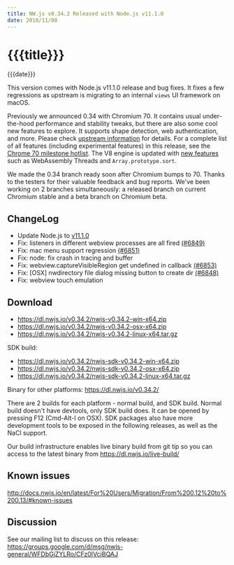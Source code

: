 ```yaml
---
title: NW.js v0.34.2 Released with Node.js v11.1.0
date: 2018/11/08
---
```

# {{{title}}}
{{{date}}}

This version comes with Node.js v11.1.0 release and bug fixes. It fixes a few regressions as upstream is migrating to an internal `views` UI framework on macOS.

Previously we announced 0.34 with Chromium 70. It contains usual under-the-hood performance and stability tweaks, but there are also some cool new features to explore. It supports shape detection, web authentication, and more. Please check [upstream information](https://blog.chromium.org/2018/09/chrome-70-beta-shape-detection-web.html) for details. For a complete list of all features (including experimental features) in this release, see the [Chrome 70 milestone hotlist](https://www.chromestatus.com/features#milestone=70). The V8 engine is updated with [new features](https://v8.dev/blog/v8-release-70) such as WebAssembly Threads and `Array.prototype.sort`.

We made the 0.34 branch ready soon after Chromium bumps to 70. Thanks to the testers for their valuable feedback and bug reports. We've been working on 2 branches simultaneously: a released branch on current Chromium stable and a beta branch on Chromium beta.

## ChangeLog

- Update Node.js to [v11.1.0](https://nodejs.org/en/blog/release/v11.1.0/)
- Fix: listeners in different webview processes are all fired [(#6849)](https://github.com/nwjs/nw.js/issues/6849)
- Fix: mac menu support regression [(#6851)](https://github.com/nwjs/nw.js/issues/6851)
- Fix: node: fix crash in tracing and buffer
- Fix: webview.captureVisibleRegion get undefined in callback [(#6853)](https://github.com/nwjs/nw.js/issues/6853)
- Fix: [OSX] nwdirectory file dialog missing button to create dir [(#6848)](https://github.com/nwjs/nw.js/issues/6848)
- Fix: webview touch emulation

## Download 

* https://dl.nwjs.io/v0.34.2/nwjs-v0.34.2-win-x64.zip 
* https://dl.nwjs.io/v0.34.2/nwjs-v0.34.2-osx-x64.zip 
* https://dl.nwjs.io/v0.34.2/nwjs-v0.34.2-linux-x64.tar.gz 

SDK build: 
* https://dl.nwjs.io/v0.34.2/nwjs-sdk-v0.34.2-win-x64.zip 
* https://dl.nwjs.io/v0.34.2/nwjs-sdk-v0.34.2-osx-x64.zip 
* https://dl.nwjs.io/v0.34.2/nwjs-sdk-v0.34.2-linux-x64.tar.gz 

Binary for other platforms: https://dl.nwjs.io/v0.34.2/ 

There are 2 builds for each platform - normal build, and SDK build. Normal build doesn't have devtools, only SDK build does. lt can be opened by pressing F12 (Cmd-Alt-I on OSX). SDK packages also have more development tools to be exposed in the following releases, as well as the NaCl support.

Our build infrastructure enables live binary build from git tip so you can access to the latest binary from https://dl.nwjs.io/live-build/ 

## Known issues 
 
http://docs.nwjs.io/en/latest/For%20Users/Migration/From%200.12%20to%200.13/#known-issues

## Discussion

See our mailing list to discuss on this release: https://groups.google.com/d/msg/nwjs-general/WFDbGjZYLRo/CFz0IVcjBQAJ
